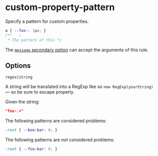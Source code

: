 # custom-property-pattern

Specify a pattern for custom properties.

<!-- prettier-ignore -->
```css
a { --foo-: 1px; }
/**   ↑
 * The pattern of this */
```

The [`message` secondary option](https://github.com/stylelint/stylelint/tree/16.3.1/docs/user-guide/configure.md#message) can accept the arguments of this rule.

## Options

`regex|string`

A string will be translated into a RegExp like so `new RegExp(yourString)` — so be sure to escape properly.

Given the string:

```json
"foo-.+"
```

The following patterns are considered problems:

<!-- prettier-ignore -->
```css
:root { --boo-bar: 0; }
```

The following patterns are _not_ considered problems:

<!-- prettier-ignore -->
```css
:root { --foo-bar: 0; }
```
